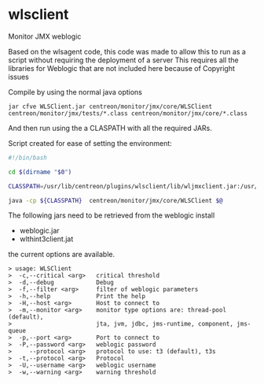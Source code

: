# wlsclient
Monitor JMX weblogic

Based on the wlsagent code, this code was made to allow this to run as a script without requiring the deployment of a server
This requires all the libraries for Weblogic that are not included here because of Copyright issues

Compile by using the normal java options

```
jar cfve WLSClient.jar centreon/monitor/jmx/core/WLSClient centreon/monitor/jmx/tests/*.class centreon/monitor/jmx/core/*.class
```

And then run using the a CLASPATH with all the required JARs.

Script created for ease of setting the environment:

```bash
#!/bin/bash

cd $(dirname "$0")

CLASSPATH=/usr/lib/centreon/plugins/wlsclient/lib/wljmxclient.jar:/usr/lib/centreon/plugins/wlsclient/lib/wlclient.jar:/usr/lib/centreon/plugins/wlsclient/lib/weblogic.jar:/usr/lib/centreon/plugins/wlsclient/lib/wlthint3client.jar:/usr/lib/centreon/plugins/wlsclient/lib/commons-cli-1.4.jar:/usr/lib/centreon/plugins/wlsclient/lib/WLSClient.jar

java -cp ${CLASSPATH}  centreon/monitor/jmx/core/WLSClient $@
```

The following jars need to be retrieved from the weblogic install
- weblogic.jar
- wlthint3client.jat

the current options are available.
```
> usage: WLSClient
>  -c,--critical <arg>   critical threshold
>  -d,--debug            Debug
>  -f,--filter <arg>     filter of weblogic parameters
>  -h,--help             Print the help
>  -H,--host <arg>       Host to connect to
>  -m,--monitor <arg>    monitor type options are: thread-pool (default),
>                        jta, jvm, jdbc, jms-runtime, component, jms-queue
>  -p,--port <arg>       Port to connect to
>  -P,--password <arg>   weblogic password
>     --protocol <arg>   protocol to use: t3 (default), t3s
>  -t,--protocol <arg>   Protocol
>  -U,--username <arg>   weblogic username
>  -w,--warning <arg>    warning threshold
```
